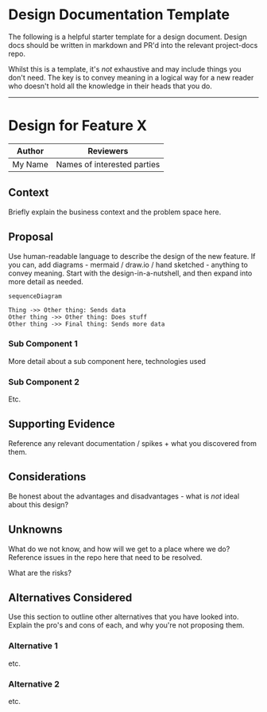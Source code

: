 # Design Documentation Template
The following is a helpful starter template for a design document. Design docs should be written in markdown and PR'd into the relevant project-docs repo. 

Whilst this is a template, it's _not_ exhaustive and may include things you don't need. The key is to convey meaning in a logical way for a new reader who doesn't hold all the knowledge in their heads that you do. 

---- 

# Design for Feature X

|Author| Reviewers |
|--|--|
|My Name | Names of interested parties |

## Context
Briefly explain the business context and the problem space here. 

## Proposal
Use human-readable language to describe the design of the new feature. If you can, add diagrams - mermaid / draw.io / hand sketched - anything to convey meaning. Start with the design-in-a-nutshell, and then expand into more detail as needed. 

```mermaid
sequenceDiagram

Thing ->> Other thing: Sends data
Other thing ->> Other thing: Does stuff
Other thing ->> Final thing: Sends more data
```

### Sub Component 1
More detail about a sub component here, technologies used

### Sub Component 2
Etc.

## Supporting Evidence
Reference any relevant documentation / spikes + what you discovered from them.

## Considerations
Be honest about the advantages and disadvantages - what is _not_ ideal about this design?

## Unknowns
What do we not know, and how will we get to a place where we do? Reference issues in the repo here that need to be resolved.

What are the risks?

## Alternatives Considered
Use this section to outline other alternatives that you have looked into. Explain the pro's and cons of each, and why you're not proposing them. 

### Alternative 1
etc.

### Alternative 2
etc.
